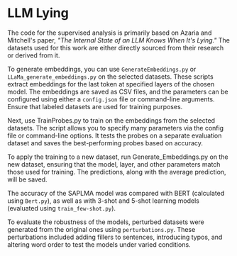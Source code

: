 # LLM Lying
The code for the supervised analysis is primarily based on Azaria and Mitchell's paper, *"The Internal State of an LLM Knows When It's Lying."* The datasets used for this work are either directly sourced from their research or derived from it.

To generate embeddings, you can use `GenerateEmbeddings.py` or `LLaMa_generate_embeddings.py` on the selected datasets. These scripts extract embeddings for the last token at specified layers of the chosen model. The embeddings are saved as CSV files, and the parameters can be configured using either a `config.json` file or command-line arguments. Ensure that labeled datasets are used for training purposes.

Next, use TrainProbes.py to train on the embeddings from the selected datasets. The script allows you to specify many parameters via the config file or command-line options. It tests the probes on a separate evaluation dataset and saves the best-performing probes based on accuracy.

To apply the training to a new dataset, run Generate_Embeddings.py on the new dataset, ensuring that the model, layer, and other parameters match those used for training. The predictions, along with the average prediction, will be saved.

The accuracy of the SAPLMA model was compared with BERT (calculated using `Bert.py`), as well as with 3-shot and 5-shot learning models (evaluated using `train_few-shot.py`).

To evaluate the robustness of the models, perturbed datasets were generated from the original ones using `perturbations.py`. These perturbations included adding fillers to sentences, introducing typos, and altering word order to test the models under varied conditions.
